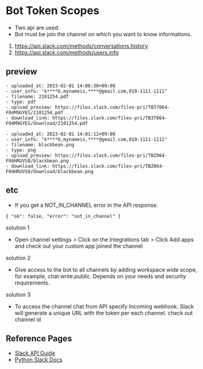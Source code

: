 # Bot Token Scopes
- Two api are used.
- Bot must be join the channel on which you want to know informations.

1) https://api.slack.com/methods/conversations.history
2) https://api.slack.com/methods/users.info

## preview
```
- uploaded_at: 2023-02-01 14:06:30+09:00
- user_info: "k****6,mynameis,****@gmail.com,010-1111-1111"
- filename: 2101254.pdf
- type: pdf
- upload_preview: https://files.slack.com/files-pri/TB37064-F04M9GYES/2101254.pdf
- download_link: https://files.slack.com/files-pri/TB37064-F04M9GYES/download/2101254.pdf

- uploaded_at: 2023-02-01 14:01:12+09:00
- user_info: "k****6,mynameis,****@gmail.com,010-1111-1111"
- filename: blackbean.png
- type: png
- upload_preview: https://files.slack.com/files-pri/TBZ064-F04HRUVS8/blackbean.png
- download_link: https://files.slack.com/files-pri/TBZ064-F04HRUVS8/download/blackbean.png
```

## etc
- If you get a NOT_IN_CHANNEL error in the API response.
```
{ "ok": false, "error": "not_in_channel" }
```

solution 1
- Open channel settings > Click on the Integrations tab > Click Add apps and check out your custom app joined the channel

solution 2
- Give access to the bot to all channels by adding workspace wide scope, for example, chat:write.public. Depends on your needs and security requirements.
  
solution 3
- To access the channel chat from API specify Incoming webhook. Slack will generate a unique URL with the token per each channel. check out channel id


## Reference Pages
- [Slack API Guide](https://api.slack.com/methods)
- [Python Slack Docs](http://www.slack.dev/python-slack-sdk)
